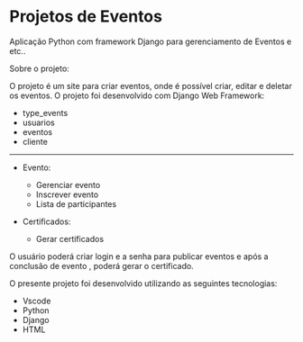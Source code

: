 # Projetos de Eventos 

Aplicação Python com framework Django para gerenciamento de Eventos e etc..

Sobre o projeto:

O projeto é um site para criar eventos, onde é possível criar, editar e deletar os eventos. O projeto foi desenvolvido com Django Web Framework:

- type_events
- usuarios
- eventos
- cliente

-------------------------------------------------------

- Evento:
    - Gerenciar evento
    - Inscrever evento
    - Lista de participantes
    


- Certificados:
    - Gerar certificados




O usuário poderá criar login e a senha para publicar eventos e após a conclusão de evento , poderá gerar o certificado.


O presente projeto foi desenvolvido utilizando as seguintes tecnologias:

- Vscode
- Python
- Django
- HTML


